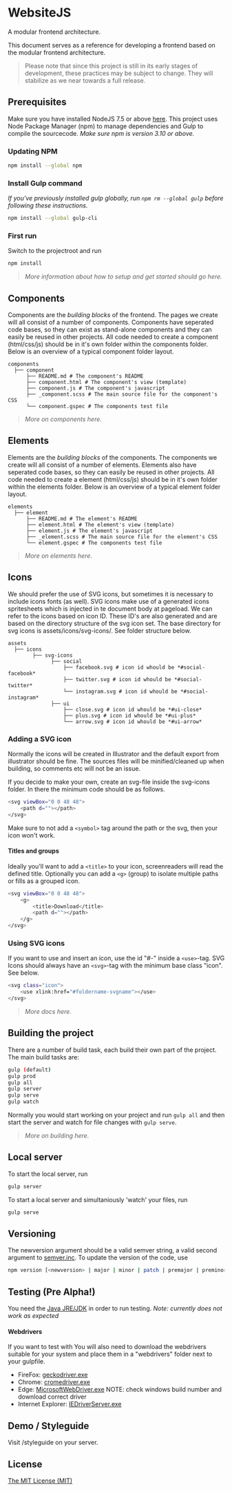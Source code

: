 # WebsiteJS

A modular frontend architecture.

This document serves as a reference for developing a frontend based on the modular frontend architecture.

> Please note that since this project is still in its early stages of development, these practices
may be subject to change. They will stabilize as we near towards a full release.

## Prerequisites
Make sure you have installed NodeJS 7.5 or above [here](http://www.nodejs.org).
This project uses Node Package Manager (npm) to manage dependencies and Gulp to compile the sourcecode.
*Make sure npm is version 3.10 or above.*

### Updating NPM
```sh
npm install --global npm
```

### Install Gulp command
*If you've previously installed gulp globally, run `npm rm --global gulp` before following these instructions.*
```sh
npm install --global gulp-cli
```

### First run
Switch to the projectroot and run
```sh
npm install
```

> *More information about how to setup and get started should go here.*

## Components
Components are the *building blocks* of the frontend. The pages we create will all consist of a number of components.
Components have seperated code bases, so they can exist as stand-alone components and they can easily be reused in other projects.
All code needed to create a component (html/css/js) should be in it's own folder within the components folder.
Below is an overview of a typical component folder layout.
```
components
  ├── component
      ├── README.md # The component's README
      ├── component.html # The component's view (template)
      ├── component.js # The component's javascript
      ├── _component.scss # The main source file for the component's CSS
      └── component.gspec # The components test file
```
> *More on components here.*


## Elements
Elements are the *building blocks* of the components. The components we create will all consist of a number of elements.
Elements also have seperated code bases, so they can easily be reused in other projects.
All code needed to create a element (html/css/js) should be in it's own folder within the elements folder.
Below is an overview of a typical element folder layout.
```
elements
  ├── element
      ├── README.md # The element's README
      ├── element.html # The element's view (template)
      ├── element.js # The element's javascript
      ├── _element.scss # The main source file for the element's CSS
      └── element.gspec # The components test file
```
> *More on elements here.*

## Icons
We should prefer the use of SVG icons, but sometimes it is necessary to include icons fonts (as well).
SVG icons make use of a generated icons spritesheets which is injected in te document body at pageload. We can refer to the icons based on icon ID.
These ID's are also generated and are based on the directory structure of the svg icon set. The base directory for svg icons is assets/icons/svg-icons/.
See folder structure below.
```
assets
  ├── icons
        ├── svg-icons
              ├── social
                  ├── facebook.svg # icon id whould be *#social-facebook*
                  ├── twitter.svg # icon id whould be *#social-twitter*
                  └── instagram.svg # icon id whould be *#social-instagram*
              ├── ui
                  ├── close.svg # icon id whould be *#ui-close*
                  ├── plus.svg # icon id whould be *#ui-plus*
                  └── arrow.svg # icon id whould be *#ui-arrow*
```

### Adding a SVG icon
Normally the icons will be created in Illustrator and the default export from illustrator should be fine. The sources files will be minified/cleaned up when building, so comments etc will not be an issue.

If you decide to make your own, create an svg-file inside the svg-icons folder. In there the minimum code should be as follows.
```sh
<svg viewBox="0 0 48 48">
    <path d=""></path>
</svg>
```
Make sure to not add a ```<symbol>``` tag around the path or the svg, then your icon won't work.

#### Titles and groups
Ideally you'll want to add a ```<title>``` to your icon, screenreaders will read the defined title.
Optionally you can add a ```<g>``` (group) to isolate multiple paths or fills as a grouped icon.
```sh
<svg viewBox="0 0 48 48">
    <g>
        <title>Download</title>
        <path d=""></path>
    </g>
</svg>
```

### Using SVG icons
If you want to use and insert an icon, use the id "#<foldername>-<svgname>" inside a ```<use>```-tag. SVG Icons should always have an ```<svg>```-tag with the minimum base class "icon". See below.
```sh
<svg class="icon">
    <use xlink:href="#foldername-svgname"></use>
</svg>
```

> *More docs here.*

## Building the project
There are a number of build task, each build their own part of the project.
The main build tasks are:
```sh
gulp (default)
gulp prod
gulp all
gulp server
gulp serve
gulp watch
```
Normally you would start working on your project and run ```gulp all``` and then start the server and watch for file changes with ```gulp serve```.

> *More on building here.*

## Local server
To start the local server, run
```sh
gulp server
```

To start a local server and simultaniously 'watch' your files, run
```sh
gulp serve
```

## Versioning
The newversion argument should be a valid semver string, a valid second argument to [semver.inc](https://github.com/npm/node-semver#functions).
To update the version of the code, use
```sh
npm version [<newversion> | major | minor | patch | premajor | preminor | prepatch | prerelease | from-git]
```

## Testing (Pre Alpha!)

You need the [Java JRE/JDK](http://www.oracle.com/technetwork/java/javase/downloads/index-jsp-138363.html#javasejdk) in order to run testing.
*Note: currently does not work as expected*

#### Webdrivers
If you want to test with You will also need to download the webdrivers suitable for your system and place them in a "webdrivers" folder next to your gulpfile.

* FireFox: [geckodriver.exe](https://github.com/mozilla/geckodriver/releases/)
* Chrome: [cromedriver.exe](http://chromedriver.storage.googleapis.com/index.html)
* Edge: [MicrosoftWebDriver.exe](http://go.microsoft.com/fwlink/?LinkId=619687) NOTE: check windows build number and download correct driver
* Internet Explorer: [IEDriverServer.exe](http://selenium-release.storage.googleapis.com/index.html)


## Demo / Styleguide

Visit /styleguide on your server.

## License

[The MIT License (MIT)](http://opensource.org/licenses/mit-license.php)


